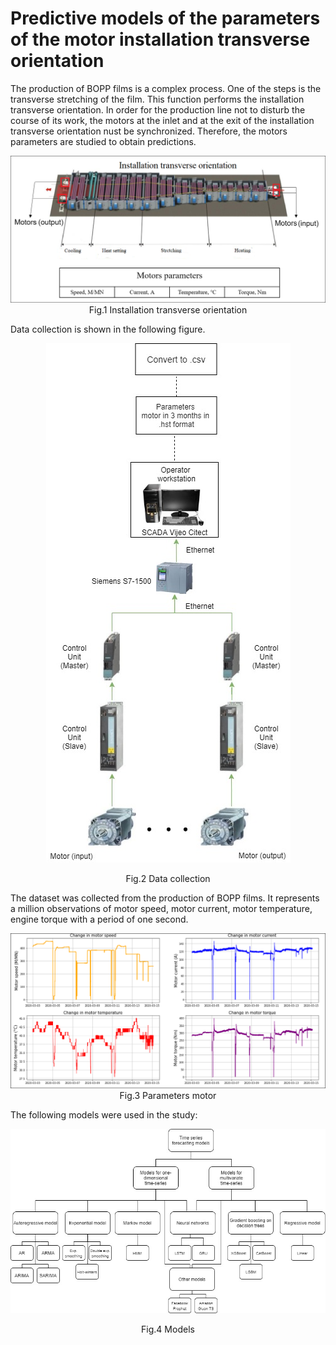 # Predictive models of the parameters of the motor installation transverse orientation

The production of BOPP films is a complex process. One of the steps is the transverse stretching of the film. This function performs the installation transverse orientation. In order for the production line not to disturb the course of its work, the motors at the inlet and at the exit of the installation transverse orientation nust be synchronized. Therefore, the motors parameters are studied to obtain predictions.
<p align="center">
  <img src="images/installation transverse orientation.png">
  Fig.1 Installation transverse orientation
</p>
Data collection is shown in the following figure.
<p align="center">
  <img src="images/data_collection.jpg">
</p>
<p align="center">
  Fig.2 Data collection
</p>

The dataset was collected from the production of BOPP films. It represents a million observations of motor speed, motor current, motor temperature, engine torque with a period of one second.
<p align="center">
  <img src="images/Change_in_motor_parameters.PNG">
  Fig.3 Parameters motor
</p>


The following models were used in the study:
<p align="center">
  <img src="images/Predictive models.jpg">
</p>
<p align="center">
  Fig.4 Models
</p>
